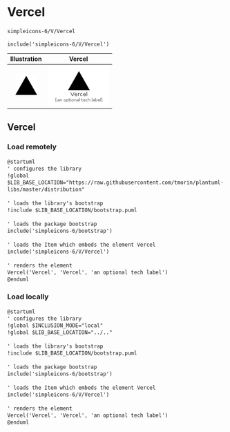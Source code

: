 # Vercel


```text
simpleicons-6/V/Vercel
```

```text
include('simpleicons-6/V/Vercel')
```



| Illustration | Vercel |
| :---: | :---: |
| ![illustration for Illustration](../../simpleicons-6/V/Vercel.png) | ![illustration for Vercel](../../simpleicons-6/V/Vercel.Local.png) |




## Vercel

### Load remotely
```plantuml
@startuml
' configures the library
!global $LIB_BASE_LOCATION="https://raw.githubusercontent.com/tmorin/plantuml-libs/master/distribution"

' loads the library's bootstrap
!include $LIB_BASE_LOCATION/bootstrap.puml

' loads the package bootstrap
include('simpleicons-6/bootstrap')

' loads the Item which embeds the element Vercel
include('simpleicons-6/V/Vercel')

' renders the element
Vercel('Vercel', 'Vercel', 'an optional tech label')
@enduml
```

### Load locally
```plantuml
@startuml
' configures the library
!global $INCLUSION_MODE="local"
!global $LIB_BASE_LOCATION="../.."

' loads the library's bootstrap
!include $LIB_BASE_LOCATION/bootstrap.puml

' loads the package bootstrap
include('simpleicons-6/bootstrap')

' loads the Item which embeds the element Vercel
include('simpleicons-6/V/Vercel')

' renders the element
Vercel('Vercel', 'Vercel', 'an optional tech label')
@enduml
```

